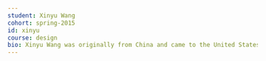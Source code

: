 ```yaml
---
student: Xinyu Wang
cohort: spring-2015
id: xinyu
course: design
bio: Xinyu Wang was originally from China and came to the United States in 2007. Growing up, she was interested in art. She was always doing pencil drawings and gouache paintings. This passion for the creative coupled with a love for learned eventually led her to The Iron Yard's UI Design program. On top of learned UI Design, Xinya is learning Japanese and guitar.
---
```

